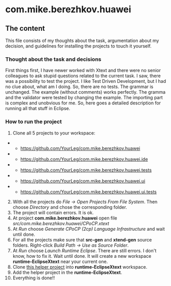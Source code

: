 # com.mike.berezhkov.huawei
## The content
This file consists of my thoughts about the task, argumentation about my decision, and guidelines for installing the projects to touch it yourself. 
### Thought about the task and decisions
First things first, I have newer worked with Xtext and there were no senior colleagues to ask stupid questions related to the current task. I saw, there was a possibility to test the project. I like Test Driven Development, but I had no clue about, what am I doing. So, there are no tests. 
The grammar is unchanged. The example (without comments) works perfectly. 
The gramma and the validator were tested by changing the example. 
The importing part is complex and unobvious for me. So, here goes a detailed description for running all that stuff in Eclipse. 
### How to run the project
1. Clone all 5 projects to your workspace:
-  - https://github.com/YourLeg/com.mike.berezhkov.huawei
-  - https://github.com/YourLeg/com.mike.berezhkov.huawei.ide
-  - https://github.com/YourLeg/com.mike.berezhkov.huawei.tests
-  - https://github.com/YourLeg/com.mike.berezhkov.huawei.ui
-  - https://github.com/YourLeg/com.mike.berezhkov.huawei.ui.tests
2. With all the projects do *File -> Open Projects From File System*. Then choose *Directory* and chose the corresponding folder.
3. The project will contain errors. It is ok.
4. At project **com.mike.berezhkov.huawei** open file *src/com.mike.berezhkov.huawei/CPoCP.xtext*
5. At *Run* choose *Generate CPoCP (2cp) Language Infrastructure* and wait until done.
6. For all the projects make sure that **src-gen** and **xtend-gen** source folders. Right-click *Build Path -> Use as Source Folder*.
7. At *Run* choose *Launch Runtime Eclipse*. There are still errors. I don't know, how to fix it.  Wait until done. It will create a new workspace **runtime-EclipseXtext** near your current one. 
8. Clone [this helper project](https://github.com/YourLeg/AVGGrades) into **runtime-EclipseXtext** workspace. 
9. Add the helper project in the **runtime-EclipseXtext**.
10. Everything is done!!
